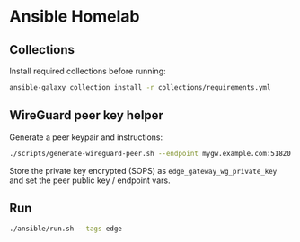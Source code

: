 # Ansible Homelab

## Collections

Install required collections before running:

```bash
ansible-galaxy collection install -r collections/requirements.yml
```

## WireGuard peer key helper

Generate a peer keypair and instructions:

```bash
./scripts/generate-wireguard-peer.sh --endpoint mygw.example.com:51820 --ip 10.172.90.2
```

Store the private key encrypted (SOPS) as `edge_gateway_wg_private_key` and set the peer public key / endpoint vars.

## Run

```bash
./ansible/run.sh --tags edge
```

